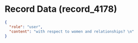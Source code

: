 # Record Data (record_4178)

```json
{
  "role": "user",
  "content": "with respect to women and relationships? \n"
}
```
